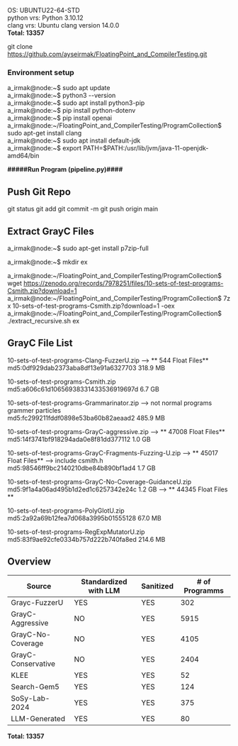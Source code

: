 OS: UBUNTU22-64-STD   
python vrs: Python 3.10.12   
clang vrs:  Ubuntu clang version 14.0.0   
**Total: 13357**

git clone https://github.com/ayseirmak/FloatingPoint_and_CompilerTesting.git

### Environment setup 

a_irmak@node:~$ sudo apt update  
a_irmak@node:~$ python3 --version  
a_irmak@node:~$ sudo apt install python3-pip  
a_irmak@node:~$ pip install python-dotenv  
a_irmak@node:~$ pip install openai  
a_irmak@node:~/FloatingPoint_and_CompilerTesting/ProgramCollection$ sudo apt-get install clang  
a_irmak@node:~$ sudo apt install default-jdk  
a_irmak@node:~$ export PATH=$PATH:/usr/lib/jvm/java-11-openjdk-amd64/bin  

**#####Run Program (pipeline.py)####**

## Push Git Repo
git status
git add <modified folder and files>
git commit -m <commit>
git push origin main

## Extract GrayC Files
a_irmak@node:~$ sudo apt-get install p7zip-full

a_irmak@node:~$ mkdir ex

a_irmak@node:~/FloatingPoint_and_CompilerTesting/ProgramCollection$ wget https://zenodo.org/records/7978251/files/10-sets-of-test-programs-Csmith.zip?download=1  
a_irmak@node:~/FloatingPoint_and_CompilerTesting/ProgramCollection$ 7z x 10-sets-of-test-programs-Csmith.zip?download=1 -oex  
a_irmak@node:~/FloatingPoint_and_CompilerTesting/ProgramCollection$ ./extract_recursive.sh ex


## GrayC File List

10-sets-of-test-programs-Clang-FuzzerU.zip --> ** 544 Float Files**   
md5:0df929dab2373aba8df13e91a6327703 	318.9 MB

10-sets-of-test-programs-Csmith.zip    
md5:a606c61d10656938331433536919697d 	6.7 GB

10-sets-of-test-programs-Grammarinator.zip --> not normal programs grammer particles   
md5:fc299211fddf0898e53ba60b82aeaad2 	485.9 MB

10-sets-of-test-programs-GrayC-aggressive.zip  --> ** 47008 Float Files**  
md5:14f3741bf918294ada0e8f81dd377112 	1.0 GB	

10-sets-of-test-programs-GrayC-Fragments-Fuzzing-U.zip  --> ** 45017 Float Files** --> include csmith.h  
md5:98546ff9bc2140210dbe84b890bf1ad4 	1.7 GB	 

10-sets-of-test-programs-GrayC-No-Coverage-GuidanceU.zip    
md5:9f1a4a06ad495b1d2ed1c6257342e24c 	1.2 GB	 --> ** 44345 Float Files **

10-sets-of-test-programs-PolyGlotU.zip    
md5:2a92a69b12fea7d068a3995b01555128 	67.0 MB	

10-sets-of-test-programs-RegExpMutatorU.zip    
md5:83f9ae92cfe0334b757d222b740fa8ed 	214.6 MB

## Overview
|  Source          |Standardized with LLM| Sanitized       | # of Programms  |
|----------------- |-----------------|-----------------|-----------------|
| Grayc-FuzzerU    | YES   | YES   | 302   |
| GrayC-Aggressive | NO    | YES   | 5915    |
| GrayC-No-Coverage| NO    | YES    | 4105    |
| GrayC-Conservative| NO    | YES    | 2404    |
| KLEE| YES    | YES    | 52    |
| Search-Gem5| YES    | YES    | 124    |
| SoSy-Lab-2024| YES    | YES    | 375    |
| LLM-Generated| YES    | YES    | 80    |

**Total: 13357**


